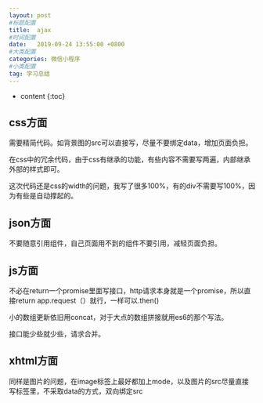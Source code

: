 ```yaml
---
layout: post
#标题配置
title:  ajax
#时间配置
date:   2019-09-24 13:55:00 +0800
#大类配置
categories: 微信小程序
#小类配置
tag: 学习总结
---
```


* content
{:toc}

css方面
-------

需要精简代码。如背景图的src可以直接写，尽量不要绑定data，增加页面负担。

在css中的冗余代码，由于css有继承的功能，有些内容不需要写两遍，内部继承外部的样式即可。

这次代码还是css的width的问题，我写了很多100%，有的div不需要写100%，因为有些是自动撑起的。



json方面
-------

不要随意引用组件，自己页面用不到的组件不要引用，减轻页面负担。

js方面
-------

不必在return一个promise里面写接口，http请求本身就是一个promise，所以直接return app.request（）就行，一样可以.then()

小的数组更新依旧用concat，对于大点的数组拼接就用es6的那个写法。

接口能少些就少些，请求合并。

xhtml方面
-------

同样是图片的问题，在image标签上最好都加上mode，以及图片的src尽量直接写标签里，不采取data的方式，双向绑定src

